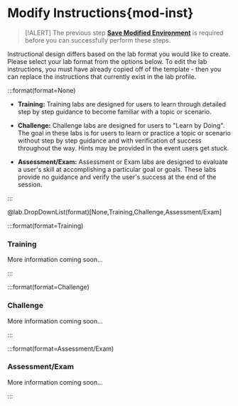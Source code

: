 # Modify Instructions{mod-inst}

> [!ALERT] The previous step [**Save Modified Environment**](#save-modified-environment) is required before you can successfully perform these steps.

Instructional design differs based on the lab format you would like to create. Please select your lab format from the options below. To edit the lab instructions, you must have already copied off of the template - then you can replace the instructions that currently exist in the lab profile.

:::format(format=None)

- **Training:** Training labs are designed for users to learn through detailed step by step guidance to become familiar with a topic or scenario.

- **Challenge:** Challenge labs are designed for users to "Learn by Doing". The goal in these labs is for users to learn or practice a topic or scenario without step by step guidance and with verification of success throughout the way. Hints may be provided in the event users get stuck.

- **Assessment/Exam:** Assessment or Exam labs are designed to evaluate a user's skill at accomplishing a particular goal or goals. These labs provide no guidance and verify the user's success at the end of the session.

:::

@lab.DropDownList(format)[None,Training,Challenge,Assessment/Exam]

:::format(format=Training)

### Training

More information coming soon...

:::

:::format(format=Challenge)

### Challenge

More information coming soon...

:::

:::format(format=Assessment/Exam)

### Assessment/Exam

More information coming soon...

:::
